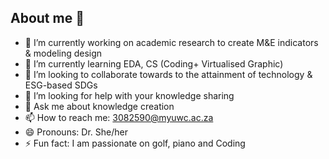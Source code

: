 ## About me 👋

- 🔭 I’m currently working on academic research to create M&E indicators & modeling design
- 🌱 I’m currently learning EDA, CS (Coding+ Virtualised Graphic)
- 👯 I’m looking to collaborate towards to the attainment of technology & ESG-based SDGs
- 🤔 I’m looking for help with your knowledge sharing 
- 💬 Ask me about knowledge creation
- 📫 How to reach me: 3082590@myuwc.ac.za
- 😄 Pronouns: Dr. She/her
- ⚡ Fun fact: I am passionate on golf, piano and Coding

